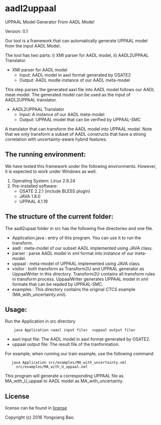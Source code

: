 # aadl2uppaal

UPPAAL Model Generator From AADL Model

Version: 0.1

Our tool is a framework that can automatically generate UPPAAL model from the input AADL Model.

The tool has two parts: i) XMI parser for AADL model, ii) AADL2UPPAAL Translator.

* XMI parser for AADL model
	* Input: AADL model in aaxl format generated by OSATE2
	* Output: AADL modle instance of our AADL meta-model

 This step parses the generated aaxl file into AADL model follows our AADL meat-model. The generated model can be used as the input of AADL2UPPAAL translator.

* AADL2UPPAAL Translator
	* Input: A instance of our AADL meta-model              
    * Output: UPPAAL model that can be verified by UPPAAL-SMC 

 A translator that can transform the AADL model into UPPAAL model. Note that we only transform a subset of AADL constructs that have a strong correlation with uncertainty-aware hybrid features.

## The running environment:

   We have tested this framework under the following environments. However,
   it is expected to work under Windows as well.

   1. Operating System: Linux 2.6.24 
   2. Pre-installed software:
       * OSATE 2.2.1 (include BLESS plugin)
       * JAVA 1.8.0
       * UPPAAL 4.1.19

## The structure of the current folder:

   The aadl2upaal folder in src has the following five directories and one file.
	
* Application.java : entry of this program. You can use it to run the transform.
* aadl : meta-model of our subset AADL implemented using JAVA class. 
* parser : parse AADL model in xml format into instance of our meta-model.
* uppaal : meta-model of UPPAAL implemented using JAVA class.
* visitor : both transform as Transform2U and UPPAAL generator as UppaalWriter in this directory. Transform2U contains all transform rules in transform process. UppaalWriter generates UPPAAL model in xml formate that can be readed by UPPAAL-SMC.
* examples : This directory contains the original CTCS example (MA_with_uncertainty.xml). 
   

## Usage:
Run the Application in src directory
```	
	java Application <aaxl input file>  <uppaal output file>
```	

- aaxl input file: The AADL model in aaxl format generated by OSATE2.
- uppaal output file: The result file of the tranformation.
  
For example, when running our train example, use the following command:
 ```
	java Application src/examples/MA_with_uncertainty.xml
	  src/examples/MA_with_U_uppaal.xml
```
This program will generate a corresponding UPPAAL file as MA_with_U_uppaal to AADL model as  MA_with_uncertainty.
 
## License
license can be found in [license](LICENCES.txt)

Copyright (c) 2016 Yongxiang Bao.
